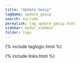 ```yaml
---
title: "Update Geoip"
tagName: update_geoip
search: exclude
permalink: tag_update_geoip.html
sidebar: mydoc_sidebar
folder: tags
---
```

{% include taglogic.html %}

{% include links.html %}
